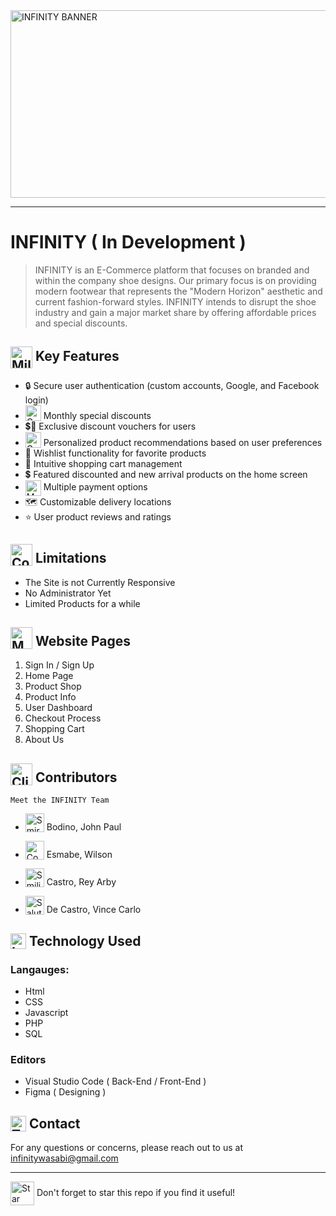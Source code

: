 
<img src="https://github.com/user-attachments/assets/ed77d0e1-071c-44cc-81fb-ccc551f0105f" alt="INFINITY BANNER" width="970" height="300"/>
<hr>

# INFINITY ( In Development )
> INFINITY is an E-Commerce platform that focuses on branded and within the company shoe designs. Our primary focus is on providing modern footwear that represents the "Modern Horizon" aesthetic and current fashion-forward styles. INFINITY intends to disrupt the shoe industry and gain a major market share by offering affordable prices and special discounts.

## <img src="https://raw.githubusercontent.com/Tarikul-Islam-Anik/Animated-Fluent-Emojis/master/Emojis/Travel%20and%20places/Milky%20Way.png" alt="Milky Way" width="35" height="35" style="vertical-align: middle"/> Key Features

- 🔒 Secure user authentication (custom accounts, Google, and Facebook login)
- <img src="https://raw.githubusercontent.com/Tarikul-Islam-Anik/Animated-Fluent-Emojis/master/Emojis/Objects/Camera%20with%20Flash.png" alt="Camera with Flash" width="25" height="25" style="vertical-align: bottom" /> Monthly special discounts
- 💲💚 Exclusive discount vouchers for users
- <img src="https://raw.githubusercontent.com/Tarikul-Islam-Anik/Animated-Fluent-Emojis/master/Emojis/Smilies/Green%20Heart.png" alt="Green Heart" width="25" height="25" style="vertical-align: bottom"/> Personalized product recommendations based on user preferences
- 💝 Wishlist functionality for favorite products
- 🧺 Intuitive shopping cart management
- 💲 Featured discounted and new arrival products on the home screen
- <img src="https://raw.githubusercontent.com/Tarikul-Islam-Anik/Animated-Fluent-Emojis/master/Emojis/Objects/Money%20with%20Wings.png" alt="Money with Wings" width="25" height="25" style="vertical-align: middle"/> Multiple payment options
- 🗺️ Customizable delivery locations
- ⭐ User product reviews and ratings

## <img src="https://raw.githubusercontent.com/Tarikul-Islam-Anik/Animated-Fluent-Emojis/master/Emojis/Travel%20and%20places/Comet.png" alt="Comet" width="35" height="35" style="vertical-align: bottom"/> Limitations
- The Site is not Currently Responsive
- No Administrator Yet
- Limited Products for a while

## <img src="https://raw.githubusercontent.com/Tarikul-Islam-Anik/Animated-Fluent-Emojis/master/Emojis/Objects/Mobile%20Phone.png" alt="Mobile Phone" width="35" height="35" style="vertical-align: bottom"/> Website Pages

1. Sign In / Sign Up
2. Home Page
3. Product Shop
4. Product Info
5. User Dashboard
6. Checkout Process
7. Shopping Cart
8. About Us

## <img src="https://raw.githubusercontent.com/Tarikul-Islam-Anik/Animated-Fluent-Emojis/master/Emojis/Food/Clinking%20Beer%20Mugs.png" alt="Clinking Beer Mugs" width="35" height="35" style="vertical-align: bottom"/> Contributors
` Meet the INFINITY Team `
* <img src="https://raw.githubusercontent.com/Tarikul-Islam-Anik/Animated-Fluent-Emojis/master/Emojis/Smilies/Smirking%20Face.png" alt="Smirking Face" width="30" height="30" style="vertical-align: bottom" /> Bodino, John Paul

* <img src="https://raw.githubusercontent.com/Tarikul-Islam-Anik/Animated-Fluent-Emojis/master/Emojis/Smilies/Cowboy%20Hat%20Face.png" alt="Cowboy Hat Face" width="30" height="30" style="vertical-align: bottom" /> Esmabe, Wilson

* <img src="https://raw.githubusercontent.com/Tarikul-Islam-Anik/Animated-Fluent-Emojis/master/Emojis/Smilies/Smiling%20Face%20with%20Sunglasses.png" alt="Smiling Face with Sunglasses" width="30" height="30" style="vertical-align: bottom" /> Castro, Rey Arby

* <img src="https://raw.githubusercontent.com/Tarikul-Islam-Anik/Animated-Fluent-Emojis/master/Emojis/Smilies/Saluting%20Face.png" alt="Saluting Face" width="30" height="30" style="vertical-align: bottom" /> De Castro, Vince Carlo 
## <img src="https://raw.githubusercontent.com/Tarikul-Islam-Anik/Animated-Fluent-Emojis/master/Emojis/Objects/Laptop.png" alt="Laptop" width="25" height="25" style="vertical-align: bottom"/> Technology Used

### Langauges: 
* Html
* CSS
* Javascript
* PHP
* SQL

### Editors
* Visual Studio Code ( Back-End / Front-End )
* Figma ( Designing )

## <img src="https://raw.githubusercontent.com/Tarikul-Islam-Anik/Animated-Fluent-Emojis/master/Emojis/Objects/Telephone%20Receiver.png" alt="Telephone Receiver" width="25" height="25" style="vertical-align: bottom"/> Contact

For any questions or concerns, please reach out to us at infinitywasabi@gmail.com

<hr>

<img src="https://raw.githubusercontent.com/Tarikul-Islam-Anik/Animated-Fluent-Emojis/master/Emojis/Travel%20and%20places/Star.png" alt="Star" width="38" height="38" style="vertical-align: middle"/> Don't forget to star this repo if you find it useful!
